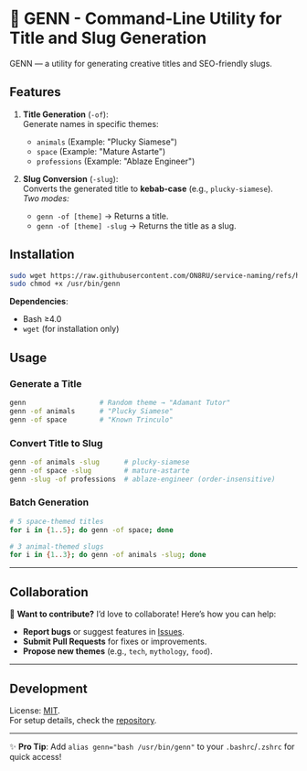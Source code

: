 # 🦎 GENN - Command-Line Utility for Title and Slug Generation

GENN — a utility for generating creative titles and SEO-friendly slugs.

## Features
1. **Title Generation** (`-of`):  
   Generate names in specific themes:
   - `animals` (Example: "Plucky Siamese")
   - `space` (Example: "Mature Astarte")
   - `professions` (Example: "Ablaze Engineer")

2. **Slug Conversion** (`-slug`):  
   Converts the generated title to **kebab-case** (e.g., `plucky-siamese`).  
   *Two modes:*
   - `genn -of [theme]` → Returns a title.
   - `genn -of [theme] -slug` → Returns the title as a slug.

## Installation
```bash
sudo wget https://raw.githubusercontent.com/ON8RU/service-naming/refs/heads/master/genn.sh -O /usr/bin/genn
sudo chmod +x /usr/bin/genn
```

**Dependencies**:  
- Bash ≥4.0
- `wget` (for installation only)

## Usage
### Generate a Title
```bash
genn                  # Random theme → "Adamant Tutor"
genn -of animals      # "Plucky Siamese"
genn -of space        # "Known Trinculo"
```

### Convert Title to Slug
```bash
genn -of animals -slug      # plucky-siamese
genn -of space -slug        # mature-astarte
genn -slug -of professions  # ablaze-engineer (order-insensitive)
```

### Batch Generation
```bash
# 5 space-themed titles
for i in {1..5}; do genn -of space; done

# 3 animal-themed slugs
for i in {1..3}; do genn -of animals -slug; done
```

---

## Collaboration
🚀 **Want to contribute?** I’d love to collaborate! Here’s how you can help:
- **Report bugs** or suggest features in [Issues](https://github.com/ON8RU/service-naming/issues).
- **Submit Pull Requests** for fixes or improvements.
- **Propose new themes** (e.g., `tech`, `mythology`, `food`).

---

## Development
License: [MIT](https://choosealicense.com/licenses/mit/).  
For setup details, check the [repository](https://github.com/ON8RU/service-naming).

---

✨ **Pro Tip**: Add `alias genn="bash /usr/bin/genn"` to your `.bashrc`/`.zshrc` for quick access!